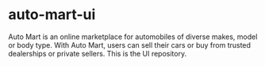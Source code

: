 # auto-mart-ui
Auto Mart is an online marketplace for automobiles of diverse makes, model or body type. With Auto Mart, users can sell their cars or buy from trusted dealerships or private sellers. This is the UI repository.
